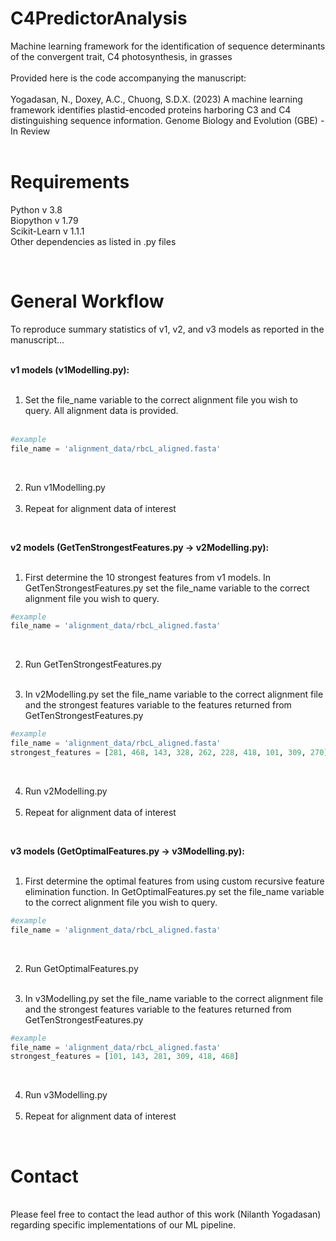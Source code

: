 <h1 align="left">C4PredictorAnalysis</h1>
Machine learning framework for the identification of sequence determinants of the convergent trait, C4 photosynthesis, in grasses
<br/>
<br/>
Provided here is the code accompanying the manuscript:
<br/>
<br/>
Yogadasan, N., Doxey, A.C., Chuong, S.D.X. (2023) A machine learning framework identifies plastid-encoded proteins harboring C3 and C4 distinguishing sequence    information. Genome Biology and Evolution (GBE)  - In Review
<br/>
<br/>
<h1 align="left">Requirements</h1>

Python v 3.8 <br/>
Biopython v 1.79 <br/>
Scikit-Learn v 1.1.1<br/>
Other dependencies as listed in .py files<br/>

<br/>

<h1 align="left">General Workflow</h1>
To reproduce summary statistics of v1, v2, and v3 models as reported in the manuscript...<br/>
<br/>

**v1 models (v1Modelling.py):**
<br/>
<br/>
1) Set the file_name variable to the correct alignment file you wish to query.
All alignment data is provided.<br/><br/>

```python
#example
file_name = 'alignment_data/rbcL_aligned.fasta' 
```
<br/>

2) Run v1Modelling.py <br/><br/>
3) Repeat for alignment data of interest

<br/>

**v2 models (GetTenStrongestFeatures.py -> v2Modelling.py):**
<br/>
<br/>
1) First determine the 10 strongest features from v1 models. In GetTenStrongestFeatures.py
set the file_name variable to the correct alignment file you wish to query.

```python
#example
file_name = 'alignment_data/rbcL_aligned.fasta' 
```
<br/>

2) Run GetTenStrongestFeatures.py <br/><br/>

3) In v2Modelling.py set the file_name variable to the correct alignment file and the strongest features variable to the features returned from GetTenStrongestFeatures.py

```python
#example
file_name = 'alignment_data/rbcL_aligned.fasta' 
strongest_features = [281, 468, 143, 328, 262, 228, 418, 101, 309, 270]
```
<br/>

4) Run v2Modelling.py <br/><br/>
5) Repeat for alignment data of interest

<br/>

**v3 models (GetOptimalFeatures.py -> v3Modelling.py):**
<br/>
<br/>
1) First determine the optimal features from using custom recursive feature elimination function. In GetOptimalFeatures.py
set the file_name variable to the correct alignment file you wish to query.

```python
#example
file_name = 'alignment_data/rbcL_aligned.fasta' 
```
<br/>

2) Run GetOptimalFeatures.py <br/><br/>

3) In v3Modelling.py set the file_name variable to the correct alignment file and the strongest features variable to the features returned from GetTenStrongestFeatures.py

```python
#example
file_name = 'alignment_data/rbcL_aligned.fasta' 
strongest_features = [101, 143, 281, 309, 418, 468]
```
<br/>

4) Run v3Modelling.py <br/><br/>
5) Repeat for alignment data of interest

<br/>

<h1 align="left">Contact</h1>
<br/>
Please feel free to contact the lead author of this work (Nilanth Yogadasan) regarding specific implementations of our ML pipeline.
